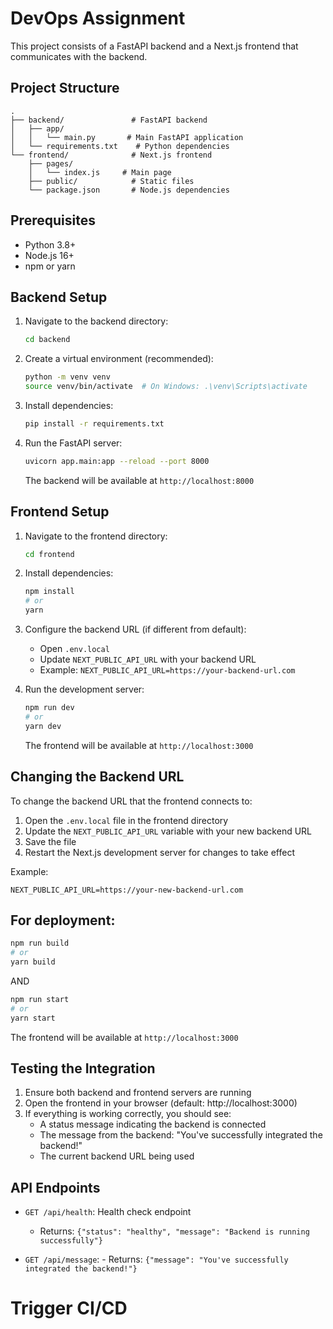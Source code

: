 # DevOps Assignment

This project consists of a FastAPI backend and a Next.js frontend that communicates with the backend.

## Project Structure

```
.
├── backend/               # FastAPI backend
│   ├── app/
│   │   └── main.py       # Main FastAPI application
│   └── requirements.txt    # Python dependencies
└── frontend/              # Next.js frontend
    ├── pages/
    │   └── index.js     # Main page
    ├── public/            # Static files
    └── package.json       # Node.js dependencies
```

## Prerequisites

- Python 3.8+
- Node.js 16+
- npm or yarn

## Backend Setup

1. Navigate to the backend directory:
   ```bash
   cd backend
   ```

2. Create a virtual environment (recommended):
   ```bash
   python -m venv venv
   source venv/bin/activate  # On Windows: .\venv\Scripts\activate
   ```

3. Install dependencies:
   ```bash
   pip install -r requirements.txt
   ```

4. Run the FastAPI server:
   ```bash
   uvicorn app.main:app --reload --port 8000
   ```

   The backend will be available at `http://localhost:8000`

## Frontend Setup

1. Navigate to the frontend directory:
   ```bash
   cd frontend
   ```

2. Install dependencies:
   ```bash
   npm install
   # or
   yarn
   ```

3. Configure the backend URL (if different from default):
   - Open `.env.local`
   - Update `NEXT_PUBLIC_API_URL` with your backend URL
   - Example: `NEXT_PUBLIC_API_URL=https://your-backend-url.com`

4. Run the development server:
   ```bash
   npm run dev
   # or
   yarn dev
   ```

   The frontend will be available at `http://localhost:3000`

## Changing the Backend URL

To change the backend URL that the frontend connects to:

1. Open the `.env.local` file in the frontend directory
2. Update the `NEXT_PUBLIC_API_URL` variable with your new backend URL
3. Save the file
4. Restart the Next.js development server for changes to take effect

Example:
```
NEXT_PUBLIC_API_URL=https://your-new-backend-url.com
```

## For deployment:
   ```bash
   npm run build
   # or
   yarn build
   ```

   AND

   ```bash
   npm run start
   # or
   yarn start
   ```

   The frontend will be available at `http://localhost:3000`

## Testing the Integration

1. Ensure both backend and frontend servers are running
2. Open the frontend in your browser (default: http://localhost:3000)
3. If everything is working correctly, you should see:
   - A status message indicating the backend is connected
   - The message from the backend: "You've successfully integrated the backend!"
   - The current backend URL being used

## API Endpoints

- `GET /api/health`: Health check endpoint
  - Returns: `{"status": "healthy", "message": "Backend is running successfully"}`

- `GET /api/message`:   - Returns: `{"message": "You've successfully integrated the backend!"}`
# Trigger CI/CD
